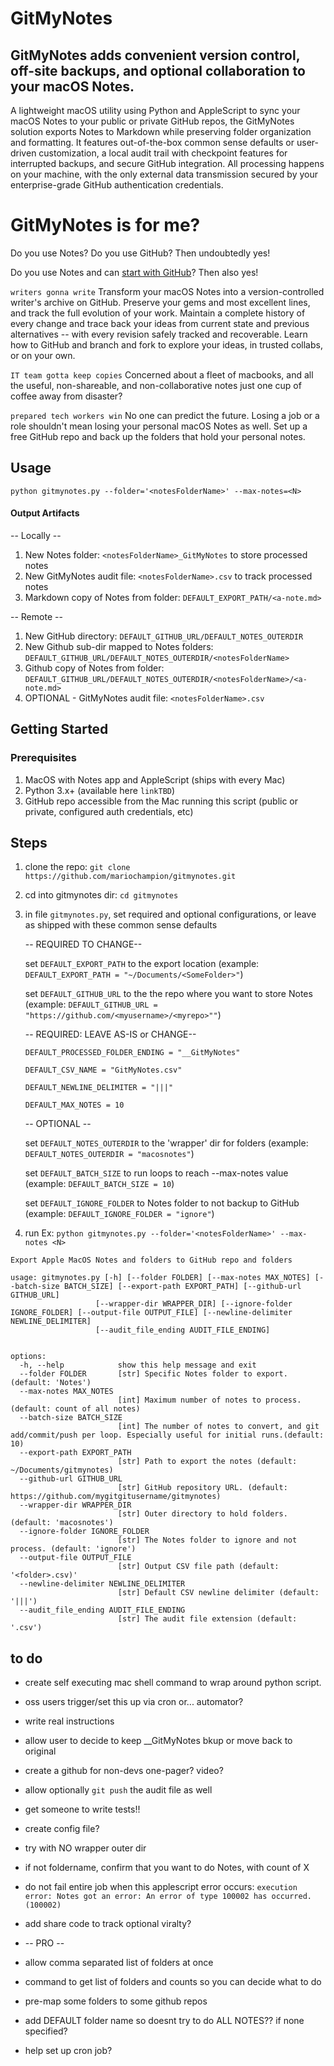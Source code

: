 # GitMyNotes
## GitMyNotes adds convenient version control, off-site backups, and optional collaboration to your macOS Notes.

A lightweight macOS utility using Python and AppleScript to sync your macOS Notes to your public or private GitHub repos, the GitMyNotes solution exports Notes to Markdown while preserving folder organization and formatting. It features out-of-the-box common sense defaults or user-driven customization, a local audit trail with checkpoint features for interrupted backups, and secure GitHub integration. All processing happens on your machine, with the only external data transmission secured by your enterprise-grade GitHub authentication credentials.


# GitMyNotes is for me?

Do you use Notes? Do you use GitHub? Then undoubtedly yes!

Do you use Notes and can [start with GitHub](https://docs.github.com/en/get-started/start-your-journey)? Then also yes!

`writers gonna write`
Transform your macOS Notes into a version-controlled writer's archive on GitHub.
Preserve your gems and most excellent lines, and track the full evolution of your work. Maintain a complete history of every change and trace back your ideas from current state and previous alternatives -- with every revision safely tracked and recoverable. Learn how to GitHub and branch and fork to explore your ideas, in trusted collabs, or on your own.


`IT team gotta keep copies`
Concerned about a fleet of macbooks, and all the useful, non-shareable, and non-collaborative notes just one cup of coffee away from disaster? 


`prepared tech workers win`
No one can predict the future. Losing a job or a role shouldn't mean losing your personal macOS Notes as well. Set up a free GitHub repo and back up the folders that hold your personal notes.


## Usage
`python gitmynotes.py --folder='<notesFolderName>' --max-notes=<N>`


#### Output Artifacts
-- Locally --

1. New Notes folder: `<notesFolderName>_GitMyNotes` to store processed notes
2. New GitMyNotes audit file: `<notesFolderName>.csv` to track processed notes
3. Markdown copy of Notes from folder: `DEFAULT_EXPORT_PATH/<a-note.md>`

-- Remote --
1. New GitHub directory: `DEFAULT_GITHUB_URL/DEFAULT_NOTES_OUTERDIR`
2. New Github sub-dir mapped to Notes folders: `DEFAULT_GITHUB_URL/DEFAULT_NOTES_OUTERDIR/<notesFolderName>`
3. Github copy of Notes from folder: `DEFAULT_GITHUB_URL/DEFAULT_NOTES_OUTERDIR/<notesFolderName>/<a-note.md>`
4. OPTIONAL - GitMyNotes audit file: `<notesFolderName>.csv`




## Getting Started

### Prerequisites
1. MacOS with Notes app and AppleScript (ships with every Mac)
2. Python 3.x+ (available here `linkTBD`)
3. GitHub repo accessible from the Mac running this script (public or private, configured auth credentials, etc) 


## Steps
1. clone the repo: `git clone https://github.com/mariochampion/gitmynotes.git`

2. cd into gitmynotes dir: `cd gitmynotes`

3. in file `gitmynotes.py`, set required and optional configurations, or leave as shipped with these common sense defaults

	-- REQUIRED TO CHANGE--
	
	
	set `DEFAULT_EXPORT_PATH` to the export location (example: `DEFAULT_EXPORT_PATH = "~/Documents/<SomeFolder>"`)
	
	set `DEFAULT_GITHUB_URL` to the the repo where you want to store Notes (example: `DEFAULT_GITHUB_URL = "https://github.com/<myusername>/<myrepo>""`)
	

	-- REQUIRED: LEAVE AS-IS or CHANGE--

	`DEFAULT_PROCESSED_FOLDER_ENDING = "__GitMyNotes"`

	`DEFAULT_CSV_NAME = "GitMyNotes.csv"`

	`DEFAULT_NEWLINE_DELIMITER = "|||"`

	`DEFAULT_MAX_NOTES = 10`
	

    -- OPTIONAL --
    
    
	set `DEFAULT_NOTES_OUTERDIR` to the 'wrapper' dir for folders (example: `DEFAULT_NOTES_OUTERDIR = "macosnotes"`)
	
	set `DEFAULT_BATCH_SIZE` to run loops to reach --max-notes value (example: `DEFAULT_BATCH_SIZE = 10`)
	
	set `DEFAULT_IGNORE_FOLDER` to Notes folder to not backup to GitHub (example: `DEFAULT_IGNORE_FOLDER = "ignore"`)
	
	
	

4. run Ex: `python gitmynotes.py --folder='<notesFolderName>' --max-notes <N> `

```
Export Apple MacOS Notes and folders to GitHub repo and folders

usage: gitmynotes.py [-h] [--folder FOLDER] [--max-notes MAX_NOTES] [--batch-size BATCH_SIZE] [--export-path EXPORT_PATH] [--github-url GITHUB_URL]
                   [--wrapper-dir WRAPPER_DIR] [--ignore-folder IGNORE_FOLDER] [--output-file OUTPUT_FILE] [--newline-delimiter NEWLINE_DELIMITER]
                   [--audit_file_ending AUDIT_FILE_ENDING]


options:
  -h, --help            show this help message and exit
  --folder FOLDER       [str] Specific Notes folder to export.(default: 'Notes')
  --max-notes MAX_NOTES
                        [int] Maximum number of notes to process. (default: count of all notes)
  --batch-size BATCH_SIZE
                        [int] The number of notes to convert, and git add/commit/push per loop. Especially useful for initial runs.(default: 10)
  --export-path EXPORT_PATH
                        [str] Path to export the notes (default: ~/Documents/gitmynotes)
  --github-url GITHUB_URL
                        [str] GitHub repository URL. (default: https://github.com/mygitgitusername/gitmynotes)
  --wrapper-dir WRAPPER_DIR
                        [str] Outer directory to hold folders. (default: 'macosnotes')
  --ignore-folder IGNORE_FOLDER
                        [str] The Notes folder to ignore and not process. (default: 'ignore')
  --output-file OUTPUT_FILE
                        [str] Output CSV file path (default: '<folder>.csv)'
  --newline-delimiter NEWLINE_DELIMITER
                        [str] Default CSV newline delimiter (default: '|||')
  --audit_file_ending AUDIT_FILE_ENDING
                        [str] The audit file extension (default: '.csv')

```



## to do

* create self executing mac shell command to wrap around python script. 

* oss users trigger/set this up via cron or... automator?

* write real instructions

* allow user to decide to keep <folder>__GitMyNotes bkup or move back to original

* create a github for non-devs one-pager? video? 

* allow optionally `git push` the audit file as well

* get someone to write tests!!

* create config file?

* try with NO wrapper outer dir

* if not foldername, confirm that you want to do Notes, with count of X

* do not fail entire job when this applescript error occurs: `execution error: Notes got an error: An error of type 100002 has occurred. (100002)`

* add share code to track optional viralty?

*  -- PRO -- 

* allow comma separated list of folders at once

* command to get list of folders and counts so you can decide what to do

* pre-map some folders to some github repos

* add DEFAULT folder name so doesnt try to do ALL NOTES?? if none specified?

* help set up cron job?






